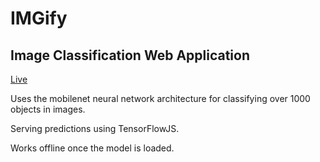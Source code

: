 # IMGify

## Image Classification Web Application

[Live](https://imgify.anmolgoel.com)

Uses the mobilenet neural network architecture for classifying over 1000 objects in images. 

Serving predictions using TensorFlowJS.

Works offline once the model is loaded.
